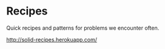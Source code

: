 Recipes
=======

Quick recipes and patterns for problems we encounter often.

http://solid-recipes.herokuapp.com/

